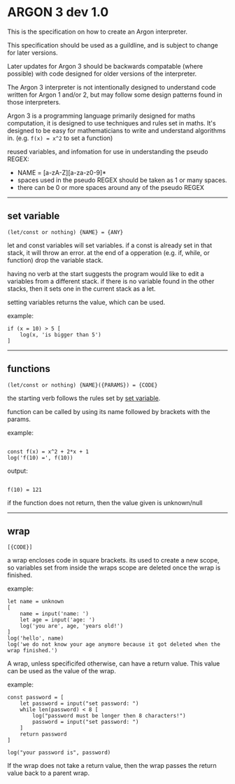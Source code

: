 # ARGON 3 dev 1.0

This is the specification on how to create an Argon interpreter.

This specification should be used as a guildline, and is subject to change for later versions.

Later updates for Argon 3 should be backwards compatable (where possible) with code designed for older versions
of the interpreter.

The Argon 3 interpreter is not intentionally designed to understand code written for Argon 1 and/or 2, but may
follow some design patterns found in those interpreters.

Argon 3 is a programming language primarily designed for maths computation, it is designed to use techniques and
rules set in maths. It's designed to be easy for mathematicians to write and understand algorithms in.
(e.g. `f(x) = x^2` to set a function)

reused variables, and infomation for use in understanding the pseudo REGEX:

-   NAME = [a-zA-Z][a-za-z0-9]\*
-   spaces used in the pseudo REGEX should be taken as 1 or many spaces.
-   there can be 0 or more spaces around any of the pseudo REGEX

---

## set variable

`(let/const or nothing) {NAME} = {ANY}`

let and const variables will set variables. if a const is already set in that stack, it will throw an error.
at the end of a opperation (e.g. if, while, or function) drop the variable stack.

having no verb at the start suggests the program would like to edit a variables from a different stack.
if there is no variable found in the other stacks, then it sets one in the current stack as a let.

setting variables returns the value, which can be used.

example:

```
if (x = 10) > 5 [
    log(x, 'is bigger than 5')
]
```

---

## functions

`(let/const or nothing) {NAME}({PARAMS}) = {CODE}`

the starting verb follows the rules set by [set variable](#set-variable).

function can be called by using its name followed by brackets with the params.

example:

```

const f(x) = x^2 + 2*x + 1
log('f(10) =', f(10))

```

output:

```

f(10) = 121

```

if the function does not return, then the value given is unknown/null

---

## wrap

`[{CODE}]`

a wrap encloses code in square brackets. its used to create a new scope, so variables set from
inside the wraps scope are deleted once the wrap is finished.

example:

```
let name = unknown
[
    name = input('name: ')
    let age = input('age: ')
    log('you are', age, 'years old!')
]
log('hello', name)
log('we do not know your age anymore because it got deleted when the wrap finished.')
```

A wrap, unless specificifed otherwise, can have a return value. This value can be used as the value of the wrap.

example:

```
const password = [
    let password = input("set password: ")
    while len(password) < 8 [
        log("password must be longer then 8 characters!")
        password = input("set password: ")
    ]
    return password
]

log("your password is", password)
```

If the wrap does not take a return value, then the wrap passes the return value back to a parent wrap.
